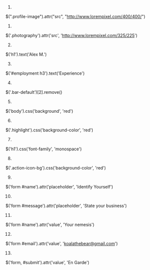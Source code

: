 1.
$(".profile-image").attr("src", "http://www.lorempixel.com/400/400/")

1.
$('.photography').attr('src', 'http://www.lorempixel.com/325/225')

2.
$('h1').text('Alex M.')

3.
$('#employment h3').text('Experience')

4.
$('.bar-default')[2].remove()

5.
$('body').css('background', 'red')

6.
$('.highlight').css('background-color', 'red')

7.
$('h1').css('font-family', 'monospace')

8.
$('.action-icon-bg').css('background-color', 'red')

9.
$('form #name').attr('placeholder', 'Identify Yourself')

10.
$('form #message').attr('placeholder', 'State your business')

11.
$('form #name').attr('value', 'Your nemesis')

12.
$('form #email').attr('value', 'koalathebear@gmail.com')

13.
$('form, #submit').attr('value', 'En Garde')
